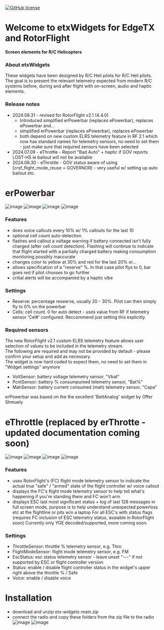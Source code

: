 [![GitHub license](https://img.shields.io/github/license/bob01/etxwidgets)](https://github.com/bob01/etxwidgets/main/LICENSE)


# Welcome to etxWidgets for EdgeTX and RotorFlight
**Screen elements for R/C Helicopters**


### About etxWidgets
These widgets have been designed by R/C Heli pilots for R/C Heli pilots.
The goal is to present the relevant telemetry expected from modern R/C systems before, during and after flight with on-screen, audio and haptic elements.

### Release notes
- 2024.08.31 - revised for RotorFlight v2.1 (4.4.0)
  - Introduced simplified erPowerbar (replaces ePowerbar), replaces ePowerbar and...
  - simplified erPowerbar (replaces ePowerbar), replaces ePowerbar
  - both depend on new custom ELRS telemetry feature in RF 2.1 which now has standard names for telemetry sensors, no need to set them - just make sure that required sensors have been selected
- 2024.07.09 - eThrottle - Report "Bad Auto" + haptic if GOV reports LOST-HS ie bailout will not be available
- 2024.06.30 - eThrottle - GOV status aware of using [crsf_flight_mode_reuse = GOVERNOR] - very useful w/ setting up auto bailout etc.


# erPowerbar
![image](https://github.com/bob01/etxwidgets/assets/4014433/31942e6a-a4ba-4ae8-943b-a3cb83a7d4ab)
![image](https://github.com/bob01/etxwidgets/assets/4014433/aed6ee88-e325-405c-bf60-df8a25913d84)
![image](https://github.com/bob01/etxwidgets/assets/4014433/085ecfe2-60d3-499f-bcd6-84455cb73eca)
![image](https://github.com/user-attachments/assets/1aba530f-2924-494e-8a51-539f5091c89d)


### Features
- does voice callouts every 10% w/ 1% callouts for the last 10
- optional cell count auto-detection.
- flashes and callout a voltage warning if battery connected isn't fully charged (after cell count detection).
Flashing will continue to indicate that flight started with a partially charged battery making consumption monitoring possibly inaccurate
- changes color to yellow at 30% and red for the last 20% or...
- allows specification of a "reserve" %. In that case pilot flys to 0, bar goes red if pilot chooses to go further
- critial alerts will be accompanied by a haptic vibe

### Settings
- Reserve:       percentage reseerve, usually 20 - 30%. Pilot can then simply fly to 0% on the powerbar 
- Cells:         cell count. 0 for auto detect - uses value from RF if telemetry sensor 'Cel#' configured. Reccommend just setting this explicitly.

### Required sensors
The new RotorFlight v2.1 custom ELRS telemetry feature allows user selection of values to be included in the telemetry stream.<br>
The following are required and may not be provided by default - please confirm your setup and add as necessary.<br>
The widget is now hard coded to expect them, no need to set them in "Widget settings" anymore
- VoltSensor:    battery voltage telemetry sensor, "Vbat"
- PcntSensor:    battery % consumpumed telemetry sensor, "Bat%"
- MahSensor:     battery current consumed (mah) telemetry sensor, "Capa"

erPowerbar was based on the the excellent 'BattAnalog' widget by Offer Shmuely


# eThrottle (replaced by erThrotte - updated documentation coming soon)
![image](https://github.com/bob01/etxwidgets/assets/4014433/fb6135be-484a-4159-aaa3-a8dc52de5a39)
![image](https://github.com/bob01/etxwidgets/assets/4014433/d935f4f2-1cbb-4d3b-8c24-8a240bb498ed)
![image](https://github.com/bob01/etxwidgets/assets/4014433/a94fffd5-9e0a-4e15-a427-3ec466ef6cd0)
![image](https://github.com/bob01/etxwidgets/assets/4014433/4ebc46c3-676f-43f6-befc-153ae7bc294d)

### Features
- uses RotorFlight's (FC) flight mode telemetry sensor to indicate the actual true "safe" / "armed" state of the flight controller w/ voice callout
- displays the FC's flight mode telemetry sensor to help tell what's happening if you're standing there and FC won't arm
- displays ESC last most significant status + log of last 128 messages in full screen mode, purpose is to help understand unexpected powerloss etc at the flightline or pits w/o a laptop
For all ESC's with status flags (requires FC inclusion of ESC telemetry status, avaiable in RotorFlight soon)
Currently only YGE decoded/supported, more coming soon.

### Settings
- ThrottleSensor:      throttle % telemetry sensor, e.g. Thro
- FlightModeSensor:    flight mode telemetry sensor, e.g. FM
- EscStatus:           esc status telemetry sensor - leave unset "---" if not supported by ESC or flight controller version
- Status:              enable / disable flight controller status in the widget's upper right above the throttle % / Safe 
- Voice:               enable / disable voice


# Installation
- download and unzip etx-widgets-main.zip
- connect the radio and copy these folders from the zip file to the radio
![image](https://github.com/bob01/etx-widgets/assets/4014433/876cdaa9-a6a7-46b9-8e36-bde02218bb6b)
![image](https://github.com/bob01/etx-widgets/assets/4014433/56171f48-e973-4ed5-9220-a4d11e5756e8)
